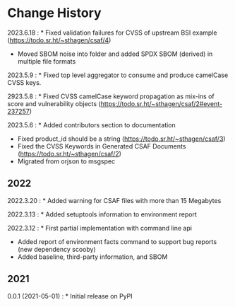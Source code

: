 # Change History

2023.6.18
:    * Fixed validation failures for CVSS of upstream BSI example (<https://todo.sr.ht/~sthagen/csaf/4>)
* Moved SBOM noise into folder and added SPDX SBOM (derived) in multiple file formats

2023.5.9
:    * Fixed top level aggregator to consume and produce camelCase CVSS keys.

2923.5.8
:    * Fixed CVSS camelCase keyword propagation as mix-ins of score and vulnerability
  objects (https://todo.sr.ht/~sthagen/csaf/2#event-237257)

2023.5.6
:    * Added contributors section to documentation
* Fixed product_id should be a string (<https://todo.sr.ht/~sthagen/csaf/3>)
* Fixed the CVSS Keywords in Generated CSAF Documents (<https://todo.sr.ht/~sthagen/csaf/2>)
* Migrated from orjson to msgspec

## 2022

2022.3.20
:    * Added warning for CSAF files with more than 15 Megabytes

2022.3.13
:    * Added setuptools information to environment report

2022.3.12
:    * First partial implementation with command line api
* Added report of environment facts command to support bug reports (new dependency scooby)
* Added baseline, third-party information, and SBOM

## 2021

0.0.1 (2021-05-01)
:    * Initial release on PyPI


